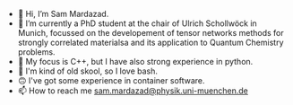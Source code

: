 - 👋 Hi, I’m Sam Mardazad.
- 👀 I’m currently a PhD student at the chair of Ulrich Schollwöck in Munich, focussed on the developement of tensor networks methods for strongly correlated materialsa and its application to Quantum Chemistry problems.
- 🌱 My focus is C++, but I have also strong experience in python.
- 🤩 I'm kind of old skool, so I love bash.
- 🙃 I've got some experience in container software.
- 📫 How to reach me sam.mardazad@physik.uni-muenchen.de

<!---
sam-11100/sam-11100 is a ✨ special ✨ repository because its `README.md` (this file) appears on your GitHub profile.
You can click the Preview link to take a look at your changes.
--->
